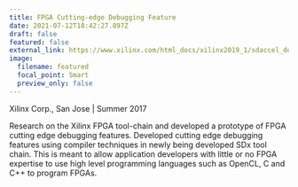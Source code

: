 ```yaml
---
title: FPGA Cutting-edge Debugging Feature
date: 2021-07-12T18:42:27.897Z
draft: false
featured: false
external_link: https://www.xilinx.com/html_docs/xilinx2019_1/sdaccel_doc/emk1554752795221.html
image:
  filename: featured
  focal_point: Smart
  preview_only: false
---
```

<!--StartFragment-->

Xilinx Corp., San Jose | Summer 2017

Research on the Xilinx FPGA tool-chain and developed a prototype of FPGA cutting edge debugging features. Developed cutting edge debugging features using compiler techniques in newly being developed SDx tool chain. This is meant to allow application developers with little or no FPGA expertise to use high level programming languages such as OpenCL, C and C++ to program FPGAs.

<!--EndFragment-->